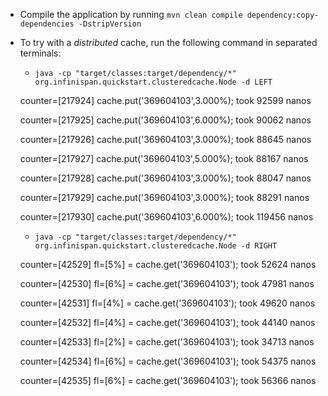


* Compile the application by running `mvn clean compile dependency:copy-dependencies -DstripVersion`


* To try with a *distributed* cache, run the following command in separated terminals:
    * `java -cp "target/classes:target/dependency/*" org.infinispan.quickstart.clusteredcache.Node -d LEFT`


    counter=[217924]  cache.put('369604103',3.000%);   took 92599 nanos 
    
    counter=[217925]  cache.put('369604103',6.000%);   took 90062 nanos 
    
    counter=[217926]  cache.put('369604103',3.000%);   took 88645 nanos 
    
    counter=[217927]  cache.put('369604103',5.000%);   took 88167 nanos 
    
    counter=[217928]  cache.put('369604103',3.000%);   took 88047 nanos 
    
    counter=[217929]  cache.put('369604103',3.000%);   took 88291 nanos 
    
    counter=[217930]  cache.put('369604103',6.000%);   took 119456 nanos
     



    * `java -cp "target/classes:target/dependency/*" org.infinispan.quickstart.clusteredcache.Node -d RIGHT`

    counter=[42529]  fl=[5%] = cache.get('369604103');   took 52624 nanos
    
    counter=[42530]  fl=[6%] = cache.get('369604103');   took 47981 nanos
    
    counter=[42531]  fl=[4%] = cache.get('369604103');   took 49620 nanos
    
    counter=[42532]  fl=[4%] = cache.get('369604103');   took 44140 nanos
    
    counter=[42533]  fl=[2%] = cache.get('369604103');   took 34713 nanos
    
    counter=[42534]  fl=[6%] = cache.get('369604103');   took 54375 nanos
    
    counter=[42535]  fl=[6%] = cache.get('369604103');   took 56366 nanos



